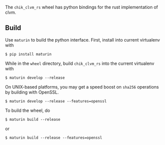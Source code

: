 The `chik_clvm_rs` wheel has python bindings for the rust implementation of clvm.

Build
-----

Use `maturin` to build the python interface. First, install into current virtualenv with

```
$ pip install maturin
```

While in the `wheel` directory, build `chik_clvm_rs` into the current virtualenv with

```
$ maturin develop --release
```

On UNIX-based platforms, you may get a speed boost on `sha256` operations by building
with OpenSSL.

```
$ maturin develop --release --features=openssl
```


To build the wheel, do

```
$ maturin build --release
````

or

```
$ maturin build --release --features=openssl
```
